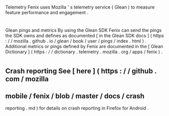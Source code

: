 #
Telemetry
Fenix
uses
Mozilla
'
s
telemetry
service
(
Glean
)
to
measure
feature
performance
and
engagement
.
#
#
Glean
pings
and
metrics
By
using
the
Glean
SDK
Fenix
can
send
the
pings
the
SDK
owns
and
defines
as
documented
[
in
the
Glean
SDK
docs
]
(
https
:
/
/
mozilla
.
github
.
io
/
glean
/
book
/
user
/
pings
/
index
.
html
)
.
Additional
metrics
or
pings
defined
by
Fenix
are
documented
in
the
[
Glean
Dictionary
]
(
https
:
/
/
dictionary
.
telemetry
.
mozilla
.
org
/
apps
/
fenix
)
.
#
#
Crash
reporting
See
[
here
]
(
https
:
/
/
github
.
com
/
mozilla
-
mobile
/
fenix
/
blob
/
master
/
docs
/
crash
-
reporting
.
md
)
for
details
on
crash
reporting
in
Firefox
for
Android
.
